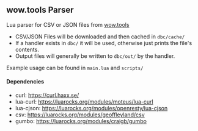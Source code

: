 ## wow.tools Parser
Lua parser for CSV or JSON files from [wow.tools](https://wow.tools/)

* CSV/JSON Files will be downloaded and then cached in `dbc/cache/`
* If a handler exists in `dbc/` it will be used, otherwise just prints the file's contents.
* Output files will generally be written to `dbc/out/` by the handler.

Example usage can be found in `main.lua` and `scripts/`

#### Dependencies
* curl: https://curl.haxx.se/
* lua-curl: https://luarocks.org/modules/moteus/lua-curl
* lua-cjson: https://luarocks.org/modules/openresty/lua-cjson
* csv: https://luarocks.org/modules/geoffleyland/csv
* gumbo: https://luarocks.org/modules/craigb/gumbo
